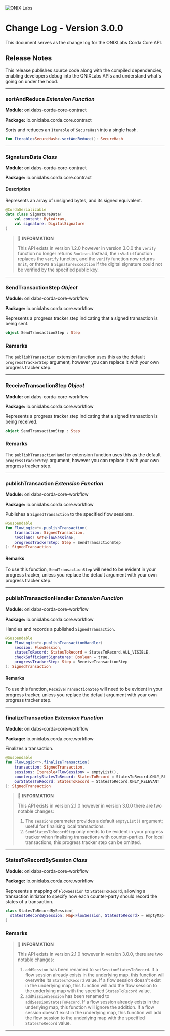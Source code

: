 ![ONIX Labs](https://raw.githubusercontent.com/onix-labs/onixlabs-website/main/src/assets/images/logo/full/original/original-md.png)

# Change Log - Version 3.0.0

This document serves as the change log for the ONIXLabs Corda Core API.

## Release Notes

This release publishes source code along with the compiled dependencies, enabling developers debug into the ONIXLabs APIs and understand what's going on under the hood.

---

### sortAndReduce _Extension Function_

**Module:** onixlabs-corda-core-contract

**Package:** io.onixlabs.corda.core.contract

Sorts and reduces an `Iterable` of `SecureHash` into a single hash.

```kotlin
fun Iterable<SecureHash>.sortAndReduce(): SecureHash
```

---

### SignatureData *Class*

**Module:** onixlabs-corda-core-contract

**Package:** io.onixlabs.corda.core.contract

#### Description

Represents an array of unsigned bytes, and its signed equivalent.

```kotlin
@CordaSerializable
data class SignatureData(
    val content: ByteArray, 
    val signature: DigitalSignature
)
```

>   🔵  **INFORMATION**
>
>   This API exists in version 1.2.0 however in version 3.0.0 the `verify` function no longer returns `Boolean`. Instead, the `isValid` function replaces the `verify` function, and the `verify` function now returns `Unit`, or throws a `SignatureException` if the digital signature could not be verified by the specified public key.

---

### SendTransactionStep _Object_

**Module:** onixlabs-corda-core-workflow

**Package:** io.onixlabs.corda.core.workflow

Represents a progress tracker step indicating that a signed transaction is being sent.

```kotlin
object SendTransactionStep : Step
```

### Remarks

The `publishTransaction` extension function uses this as the default `progressTrackerStep` argument, however you can replace it with your own progress tracker step.

---

### ReceiveTransactionStep _Object_

**Module:** onixlabs-corda-core-workflow

**Package:** io.onixlabs.corda.core.workflow

Represents a progress tracker step indicating that a signed transaction is being received.

```kotlin
object SendTransactionStep : Step
```

### Remarks

The `publishTransactionHandler` extension function uses this as the default `progressTrackerStep` argument, however you can replace it with your own progress tracker step.

---

### publishTransaction _Extension Function_

**Module:** onixlabs-corda-core-workflow

**Package:** io.onixlabs.corda.core.workflow

Publishes a `SignedTransaction` to the specified flow sessions.

```kotlin
@Suspendable
fun FlowLogic<*>.publishTransaction(
    transaction: SignedTransaction,
    sessions: Set<FlowSession>,
    progressTrackerStep: Step = SendTransactionStep
): SignedTransaction
```

#### Remarks

To use this function, `SendTransactionStep` will need to be evident in your progress tracker, unless you replace the default argument with your own progress tracker step.

---

### publishTransactionHandler _Extension Function_

**Module:** onixlabs-corda-core-workflow

**Package:** io.onixlabs.corda.core.workflow

Handles and records a published `SignedTransaction`.

```kotlin
@Suspendable
fun FlowLogic<*>.publishTransactionHandler(
    session: FlowSession,
    statesToRecord: StatesToRecord = StatesToRecord.ALL_VISIBLE,
    checkSufficientSignatures: Boolean = true,
    progressTrackerStep: Step = ReceiveTransactionStep
): SignedTransaction
```

#### Remarks

To use this function, `ReceiveTransactionStep` will need to be evident in your progress tracker, unless you replace the default argument with your own progress tracker step.

---

### finalizeTransaction _Extension Function_

**Module:** onixlabs-corda-core-workflow

**Package:** io.onixlabs.corda.core.workflow

Finalizes a transaction.

```kotlin
@Suspendable
fun FlowLogic<*>.finalizeTransaction(
    transaction: SignedTransaction,
    sessions: Iterable<FlowSession> = emptyList(),
    counterpartyStatesToRecord: StatesToRecord = StatesToRecord.ONLY_RELEVANT,
    ourStatesToRecord: StatesToRecord = StatesToRecord.ONLY_RELEVANT
): SignedTransaction
```

>   🔵  **INFORMATION**
>
>   This API exists in version 2.1.0 however in version 3.0.0 there are two notable changes:
>
>   1.   The `sessions` parameter provides a default `emptyList()` argument; useful for finalising local transactions.
>   2.   `SendStatesToRecordStep` only needs to be evident in your progress tracker when finalising transactions with counter-parties. For local transactions, this progress tracker step can be omitted.

---

### StatesToRecordBySession _Class_

**Module:** onixlabs-corda-core-workflow

**Package:** io.onixlabs.corda.core.workflow

Represents a mapping of `FlowSession` to `StatesToRecord`, allowing a transaction initiator to specify how each counter-party should record the states of a transaction.
```kotlin
class StatesToRecordBySession(
  statesToRecordBySession: Map<FlowSession, StatesToRecord> = emptyMap()
)
```

### Remarks

>   🔵  **INFORMATION**
>
>   This API exists in version 2.1.0 however in version 3.0.0, there are two notable changes:
>
>   1.   `addSession` has been renamed to `setSessionStatesToRecord`. If a flow session already exists in the underlying map, this function will overwrite its `StatesToRecord` value. If a flow session doesn't exist in the underlying map, this function will add the flow session to the underlying map with the specified `StatesToRecord` value.
>   2.   `addMissionSession` has been renamed to `addSessionStatesToRecord`. If a flow session already exists in the underlying map, this function will ignore the addition.  If a flow session doesn't exist in the underlying map, this function will add the flow session to the underlying map with the specified `StatesToRecord` value.

---

### 
